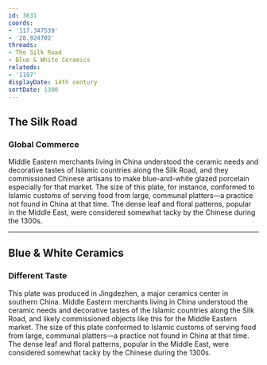 ```yaml
---
id: 3631
coords:
- '117.347539'
- '28.924702'
threads:
- The Silk Road
- Blue & White Ceramics
relateds:
- '1197'
displayDate: 14th century
sortDate: 1300
---
```


## The Silk Road

### Global Commerce

Middle Eastern merchants living in China understood the ceramic needs and decorative tastes of Islamic countries along the Silk Road, and they commissioned Chinese artisans to make blue-and-white glazed porcelain especially for that market. The size of this plate, for instance, conformed to Islamic customs of serving food from large, communal platters—a practice not found in China at that time. The dense leaf and floral patterns, popular in the Middle East, were considered somewhat tacky by the Chinese during the 1300s.

* * *

## Blue & White Ceramics

### Different Taste

This plate was produced in Jingdezhen, a major ceramics center in southern China. Middle Eastern merchants living in China understood the ceramic needs and decorative tastes of the Islamic countries along the Silk Road, and likely commissioned objects like this for the Middle Eastern market. The size of this plate conformed to Islamic customs of serving food from large, communal platters—a practice not found in China at that time. The dense leaf and floral patterns, popular in the Middle East, were considered somewhat tacky by the Chinese during the 1300s.
